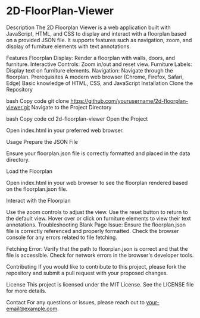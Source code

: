 # 2D-FloorPlan-Viewer
Description
The 2D Floorplan Viewer is a web application built with JavaScript, HTML, and CSS to display and interact with a floorplan based on a provided JSON file. It supports features such as navigation, zoom, and display of furniture elements with text annotations.

Features
Floorplan Display: Render a floorplan with walls, doors, and furniture.
Interactive Controls: Zoom in/out and reset view.
Furniture Labels: Display text on furniture elements.
Navigation: Navigate through the floorplan.
Prerequisites
A modern web browser (Chrome, Firefox, Safari, Edge)
Basic knowledge of HTML, CSS, and JavaScript
Installation
Clone the Repository

bash
Copy code
git clone https://github.com/yourusername/2d-floorplan-viewer.git
Navigate to the Project Directory

bash
Copy code
cd 2d-floorplan-viewer
Open the Project

Open index.html in your preferred web browser.

Usage
Prepare the JSON File

Ensure your floorplan.json file is correctly formatted and placed in the data directory.

Load the Floorplan

Open index.html in your web browser to see the floorplan rendered based on the floorplan.json file.

Interact with the Floorplan

Use the zoom controls to adjust the view.
Use the reset button to return to the default view.
Hover over or click on furniture elements to view their text annotations.
Troubleshooting
Blank Page Issue: Ensure the floorplan.json file is correctly referenced and properly formatted. Check the browser console for any errors related to file fetching.

Fetching Error: Verify that the path to floorplan.json is correct and that the file is accessible. Check for network errors in the browser's developer tools.

Contributing
If you would like to contribute to this project, please fork the repository and submit a pull request with your proposed changes.

License
This project is licensed under the MIT License. See the LICENSE file for more details.

Contact
For any questions or issues, please reach out to your-email@example.com.

